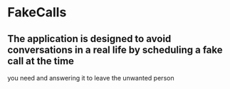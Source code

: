 # FakeCalls
## The application is designed to avoid conversations in a real life by scheduling a fake call at the time
you need and answering it to leave the unwanted person

